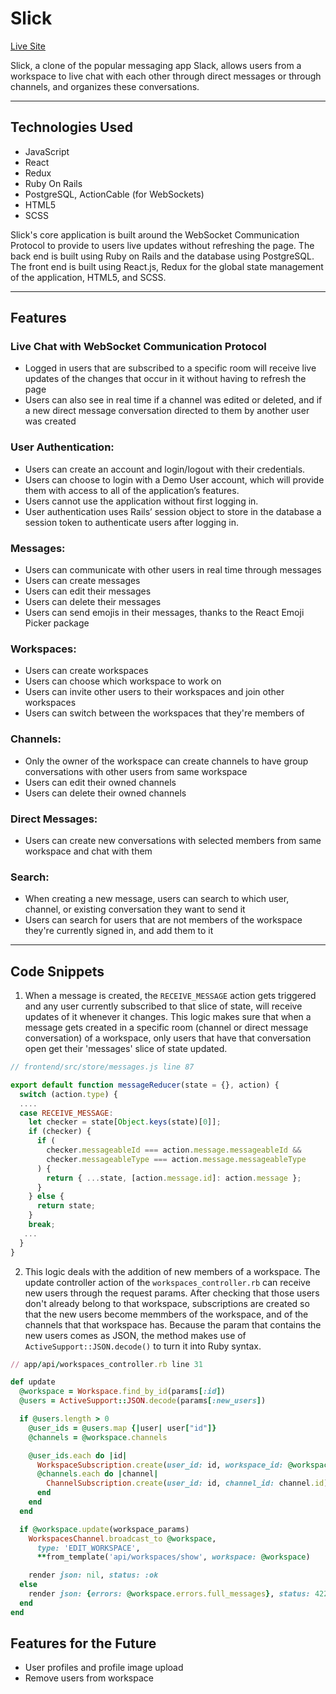# Slick

[Live Site](https://slick-ngn1.onrender.com/)

Slick, a clone of the popular messaging app Slack, allows users from a workspace to live chat with each other through direct messages or through channels, and organizes these conversations.

---

## Technologies Used

 - JavaScript
 - React
 - Redux
 - Ruby On Rails
 - PostgreSQL, ActionCable (for WebSockets)
 - HTML5
 - SCSS

Slick's core application is built around the WebSocket Communication Protocol to provide to users live updates without refreshing the page. The back end is built using Ruby on Rails and the database using PostgreSQL. The front end is built using React.js, Redux for the global state management of the application, HTML5, and SCSS.

---

## Features

### Live Chat with WebSocket Communication Protocol

 - Logged in users that are subscribed to a specific room will receive live updates of the changes that occur in it without having to refresh the page
 - Users can also see in real time if a channel was edited or deleted, and if a new direct message conversation directed to them by another user was created 

### User Authentication: 

- Users can create an account and login/logout with their credentials.
- Users can choose to login with a Demo User account, which will provide them with access to all of the application’s features.
- Users cannot use the application without first logging in.
- User authentication uses Rails’ session object to store in the database a session token to authenticate users after logging in.

### Messages:

 - Users can communicate with other users in real time through messages
 - Users can create messages
 - Users can edit their messages
 - Users can delete their messages
 - Users can send emojis in their messages, thanks to the React Emoji Picker package

### Workspaces:

 - Users can create workspaces
 - Users can choose which workspace to work on
 - Users can invite other users to their workspaces and join other workspaces
 - Users can switch between the workspaces that they're members of

### Channels:

 - Only the owner of the workspace can create channels to have group conversations with other users from same workspace
 - Users can edit their owned channels
 - Users can delete their owned channels

### Direct Messages: 

 - Users can create new conversations with selected members from same workspace and chat with them

### Search:

 - When creating a new message, users can search to which user, channel, or existing conversation they want to send it
 - Users can search for users that are not members of the workspace they're currently signed in, and add them to it

---

## Code Snippets

1. When a message is created, the ```RECEIVE_MESSAGE``` action gets triggered and any user currently subscribed to that slice of state, will receive updates of it whenever it changes. This logic makes sure that when a message gets created in a specific room (channel or direct message conversation) of a workspace, only users that have that conversation open get their 'messages' slice of state updated.

```javascript
// frontend/src/store/messages.js line 87

export default function messageReducer(state = {}, action) {
  switch (action.type) { 
  ....  
  case RECEIVE_MESSAGE:
    let checker = state[Object.keys(state)[0]];
    if (checker) {
      if (
        checker.messageableId === action.message.messageableId &&
        checker.messageableType === action.message.messageableType
      ) {
        return { ...state, [action.message.id]: action.message };
      }
    } else {
      return state;
    }
    break;      
   ...
  }
}

```

2. This logic deals with the addition of new members of a workspace. The update controller action of the ```workspaces_controller.rb``` can receive new users through the request params. After checking that those users don't already belong to that workspace, subscriptions are created so that the new users become memmbers of the workspace, and of the channels that that workspace has. Because the param that contains the new users comes as JSON, the method makes use of ```ActiveSupport::JSON.decode()``` to turn it into Ruby syntax.

```ruby
// app/api/workspaces_controller.rb line 31

def update 
  @workspace = Workspace.find_by_id(params[:id]) 
  @users = ActiveSupport::JSON.decode(params[:new_users])

  if @users.length > 0
    @user_ids = @users.map {|user| user["id"]} 
    @channels = @workspace.channels

    @user_ids.each do |id|
      WorkspaceSubscription.create(user_id: id, workspace_id: @workspace.id)
      @channels.each do |channel|
        ChannelSubscription.create(user_id: id, channel_id: channel.id)
      end
    end
  end

  if @workspace.update(workspace_params)
    WorkspacesChannel.broadcast_to @workspace,
      type: 'EDIT_WORKSPACE',
      **from_template('api/workspaces/show', workspace: @workspace)

    render json: nil, status: :ok
  else
    render json: {errors: @workspace.errors.full_messages}, status: 422
  end
end 

```

## Features for the Future

 - User profiles and profile image upload
 - Remove users from workspace




